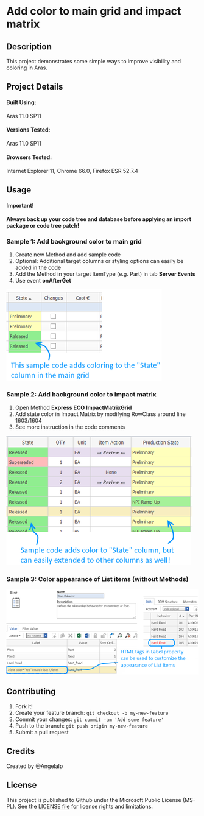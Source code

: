 # Add color to main grid and impact matrix

## Description

This project demonstrates some simple ways to improve visibility and coloring in Aras.


## Project Details

#### Built Using:
Aras 11.0 SP11

#### Versions Tested:
Aras 11.0 SP11

#### Browsers Tested:
Internet Explorer 11, Chrome 66.0, Firefox ESR 52.7.4

## Usage

#### Important!
**Always back up your code tree and database before applying an import package or code tree patch!**

### Sample 1: Add background color to main grid
1. Create new Method and add sample code
2. Optional: Additional target columns or styling options can easily be added in the code
3. Add the Method in your target ItemType (e.g. Part) in tab **Server Events**
4. Use event **onAfterGet**

![aras-add-color-to-impact-matrix](./Screenshots/main-grid-sample.png)

### Sample 2: Add background color to impact matrix
1. Open Method **Express ECO ImpactMatrixGrid**
2. Add state color in Impact Matrix by modifying RowClass around line 1603/1604
3. See more instruction in the code comments

![aras-add-color-to-impact-matrix](./Screenshots/impact-matrix-sample.png)

### Sample 3: Color appearance of List items (without Methods)

![aras-add-color-to-impact-matrix](./Screenshots/color_list_items.png)

## Contributing

1. Fork it!
2. Create your feature branch: `git checkout -b my-new-feature`
3. Commit your changes: `git commit -am 'Add some feature'`
4. Push to the branch: `git push origin my-new-feature`
5. Submit a pull request

## Credits

Created by @AngelaIp

## License

This project is published to Github under the Microsoft Public License (MS-PL). See the [LICENSE file](./LICENSE.md) for license rights and limitations.